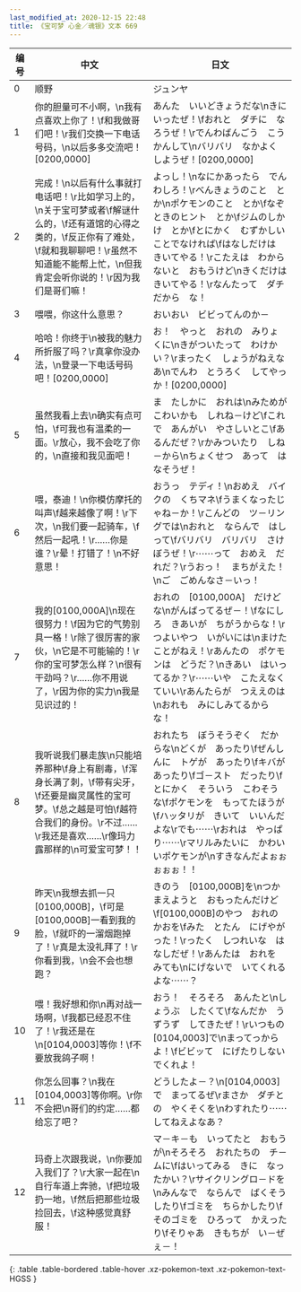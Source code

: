 ```yaml
---
last_modified_at: 2020-12-15 22:48
title: 《宝可梦 心金／魂银》文本 669
---
```

| 编号 | 中文 | 日文 |
| ---- | ---- | ---- |
| 0 | 顺野 | ジュンヤ |
| 1 | 你的胆量可不小啊，\n我有点喜欢上你了！\f和我做哥们吧！\r我们交换一下电话号码，\n以后多多交流吧！[0200,0000] | あんた　いいどきょうだな\nきにいったぜ！\fおれと　ダチに　なろうぜ！\rでんわばんごう　こうかんして\nバリバリ　なかよく　しようぜ！[0200,0000] |
| 2 | 完成！\n以后有什么事就打电话吧！\r比如学习上的，\n关于宝可梦或者\f解谜什么的，\f还有道馆的心得之类的，\f反正你有了难处，\f就和我聊聊吧！\r虽然不知道能不能帮上忙，\n但我肯定会听你说的！\r因为我们是哥们嘛！ | よっし！\nなにかあったら　でんわしろ！\rべんきょうのこと　とか\nポケモンのこと　とか\fなぞときのヒント　とか\fジムのしかけ　とか\fとにかく　むずかしいことでなければ\fはなしだけは　きいてやる！\rこたえは　わからないと　おもうけど\nきくだけは　きいてやる！\rなんたって　ダチだから　な！ |
| 3 | 喂喂，你这什么意思？ | おいおい　ビビってんのか－ |
| 4 | 哈哈！你终于\n被我的魅力所折服了吗？\r真拿你没办法，\n登录一下电话号码吧！[0200,0000] | お！　やっと　おれの　みりょくに\nきがついたって　わけかい？\rまったく　しょうがねえなあ\nでんわ　とうろく　してやっか！[0200,0000] |
| 5 | 虽然我看上去\n确实有点可怕，\f可我也有温柔的一面。\r放心，我不会吃了你的，\n直接和我见面吧！ | ま　たしかに　おれは\nみためが　こわいかも　しれね－けど\fこれで　あんがい　やさしいとこ\fあるんだぜ？\rかみついたり　しね－から\nちょくせつ　あって　はなそうぜ！ |
| 6 | 喂，泰迪！\n你模仿摩托的叫声\f越来越像了啊！\r下次，\n我们要一起骑车，\f然后一起吼！\r……你是谁？\r晕！打错了！\n不好意思！　 | おうっ　テディ！\nおめえ　バイクの　くちマネ\fうまくなったじゃね－か！\rこんどの　ツ－リングでは\nおれと　ならんで　はしって\fバリバリ　バリバリ　さけぼうぜ！\r⋯⋯って　おめえ　だれだ？\rうおっ！　まちがえた！\nご　ごめんなさ－いっ！　 |
| 7 | 我的[0100,000A]\n现在很努力！\f因为它的气势别具一格！\r除了很厉害的家伙，\n它是不可能输的！\r你的宝可梦怎么样？\n很有干劲吗？\r……你不用说了，\r因为你的实力\n我是见识过的！ | おれの　[0100,000A]　だけどな\nがんばってるぜ－！\fなにしろ　きあいが　ちがうからな！\rつよいやつ　いがいには\nまけたことがねえ！\rあんたの　ポケモンは　どうだ？\nきあい　はいってるか？\r⋯⋯いや　こたえなくていい\rあんたらが　つええのは\nおれも　みにしみてるから　な！ |
| 8 | 我听说我们暴走族\n只能培养那种\f身上有剧毒，\f浑身长满了刺，\f带有尖牙，\f还要是幽灵属性的宝可梦。\f总之越是可怕\f越符合我们的身份。\r不过……\r我还是喜欢……\r像玛力露那样的\n可爱宝可梦！！ | おれたち　ぼうそうぞく　だからな\nどくが　あったり\fぜんしんに　トゲが　あったり\fキバが　あったり\fゴ－スト　だったり\fとにかく　そういう　こわそうな\fポケモンを　もってたほうが\fハッタリが　きいて　いいんだよな\rでも⋯⋯\rおれは　やっぱり⋯⋯\rマリルみたいに　かわいいポケモンが\nすきなんだよぉぉぉぉぉ！！ |
| 9 | 昨天\n我想去抓一只[0100,000B]，\f可是[0100,000B]一看到我的脸，\f就吓的一溜烟跑掉了！\r真是太没礼拜了！\r你看到我，\n会不会也想跑？ | きのう　[0100,000B]を\nつかまえようと　おもったんだけど\f[0100,000B]のやつ　おれの　かおを\fみた　とたん　にげやがった！\rったく　しつれいな　はなしだぜ！\rあんたは　おれを　みても\nにげないで　いてくれるよな⋯⋯？ |
| 10 | 喂！我好想和你\n再对战一场啊，\f我都已经忍不住了！\r我还是在\n[0104,0003]等你！\f不要放我鸽子啊！ | おう！　そろそろ　あんたと\nしょうぶ　したくて\fなんだか　うずうず　してきたぜ！\rいつもの　[0104,0003]で\nまってっからよ！\fビビッて　にげたりしないでくれよ！ |
| 11 | 你怎么回事？\n我在[0104,0003]等你啊。\r你不会把\n哥们的约定……都给忘了吧？ | どうしたよ－？\n[0104,0003]で　まってるぜ\rまさか　ダチとの　やくそくを\nわすれたり⋯⋯　してねえよなあ？ |
| 12 | 玛奇上次跟我说，\n你要加入我们了？\r大家一起在\n自行车道上奔驰，\f把垃圾扔一地，\f然后把那些垃圾捡回去，\f这种感觉真舒服！ | マ－キ－も　いってたと　おもうが\nそろそろ　おれたちの　チ－ムに\fはいってみる　きに　なったかい？\rサイクリングロ－ドを\nみんなで　ならんで　ばくそうしたり\fゴミを　ちらかしたり\fそのゴミを　ひろって　かえったり\fそりゃあ　きもちが　い－ぜぇ－！ |
{: .table .table-bordered .table-hover .xz-pokemon-text .xz-pokemon-text-HGSS }